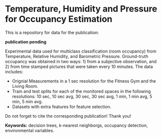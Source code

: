 # Temperature, Humidity and Pressure for Occupancy Estimation

This is a repository for data for the publication:

**publication pending**

Experimental data used for multiclass classification (room occupancy) from Temperature, Relative Humidity, and Barometric Pressure. Ground-truth occupancy was obtained in two ways: 1) from a subjective observation, and 2) from time stamped pictures that were taken every 10 minutes. The data includes:

- Orignial Measurements in a 1 sec resolution for the Fitness Gym and the Living Room. 
- Train and test splits for each of the monitored spaces in the following resolutions: 10 sec, 10 sec avg, 30 sec, 30 sec avg, 1 min, 1 min avg, 5 min, 5 min avg.
- Datasets with extra features for feature selection.

Do not forget to cite the corresponding publication! Thank you!

**Keywords:** decision trees, k-nearest neighborgs, occupancy detection, environmental variables.
